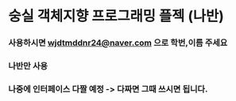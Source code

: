 # 숭실 객체지향 프로그래밍 플젝 (나반)
### 사용하시면 wjdtmddnr24@naver.com 으로 학번,이름 주세요
### 나반만 사용
### 나중에 인터페이스 다짤 예정 -> 다짜면 그때 쓰시면 됩니다.
